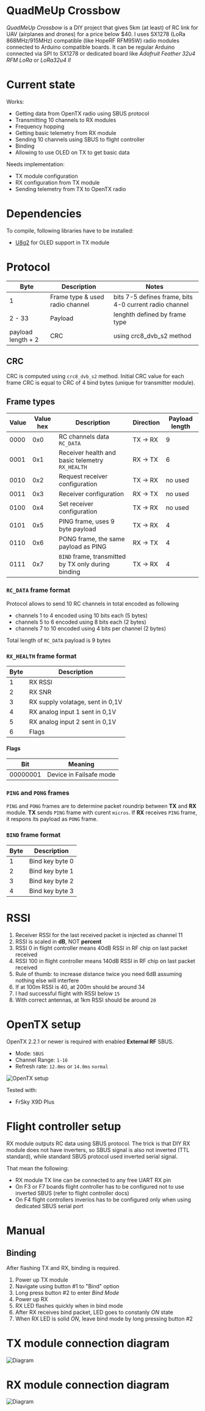 # QuadMeUp Crossbow

_QuadMeUp Crossbow_ is a DIY project that gives 5km (at least) of RC link for UAV (airplanes and drones) for a price below $40. I uses SX1278 (LoRa 868MHz/915MHz) compatible (like HopeRF RFM95W) radio modules connected to Arduino compatible boards. It can be regular Arduino connected via SPI to SX1278 or dedicated board like _Adafruit Feather 32u4 RFM LoRa_ or _LoRa32u4 II_

# Current state

Works:
* Getting data from OpenTX radio using SBUS protocol
* Transmitting 10 channels to RX modules
* Frequency hopping
* Getting basic telemetry from RX module
* Sending 10 channels using SBUS to flight controller
* Binding
* Allowing to use OLED on TX to get basic data

Needs implementation:
* TX module configuration
* RX configuration from TX module
* Sending telemetry from TX to OpenTX radio

# Dependencies

To compile, following libraries have to be installed:

* [U8g2](https://github.com/olikraus/u8g2) for OLED support in TX module

# Protocol

| Byte                  | Description | Notes |
| ----                  | ----        | ---- |
| 1                     | Frame type & used radio channel | bits 7-5 defines frame, bits 4-0 current radio channel |
| 2 - 33                | Payload | lenghth defined by frame type |
| payload length + 2    | CRC | using crc8_dvb_s2 method |

## CRC

CRC is computed using `crc8_dvb_s2` method. Initial CRC value for each frame CRC is equal to CRC of 4 bind bytes (unique for transmitter module). 

## Frame types

| Value  | Value hex    | Description                      | Direction  | Payload length |
| ----   | ----         |----                              | ---- | ----            |
| 0000   | 0x0          | RC channels data `RC_DATA` | TX -> RX | 9 |
| 0001   | 0x1          | Receiver health and basic telemetry `RX_HEALTH` | RX -> TX | 6 |
| 0010   | 0x2          | Request receiver configuration | TX -> RX | no used |
| 0011   | 0x3          | Receiver configuration | RX -> TX | no used |
| 0100   | 0x4          | Set receiver configuration | TX -> RX | no used |
| 0101   | 0x5          | PING frame, uses 9 byte payload | TX -> RX | 4    |
| 0110   | 0x6          | PONG frame, the same payload as PING | RX -> TX | 4 |
| 0111   | 0x7          | `BIND` frame, transmitted by TX only during binding | TX -> RX | 4 |

### `RC_DATA` frame format

Protocol allows to send 10 RC channels in total encoded as following

* channels 1 to 4 encoded using 10 bits each (5 bytes)
* channels 5 to 6 encoded using 8 bits each (2 bytes)
* channels 7 to 10 encoded using 4 bits per channel (2 bytes)

Total length of `RC_DATA` payload is 9 bytes

### `RX_HEALTH` frame format

| Byte  | Description                           |
| ----  | ----                                  |
| 1     | RX RSSI                               |
| 2     | RX SNR                                |   
| 3     | RX supply volatage, sent in 0,1V      |
| 4     | RX analog input 1 sent in 0,1V        |
| 5     | RX analog input 2 sent in 0,1V        |
| 6     | Flags                                 |

#### Flags

| Bit   | Meaning                               |
| ----  | ----                                  |
| 00000001  | Device in Failsafe mode           |


### `PING` and `PONG` frames

`PING` and `PONG` frames are to determine packet roundrip between **TX** and **RX** module.
**TX** sends `PING` frame with curent `micros`. If **RX** receives `PING` frame, it respons
its payload as `PONG` frame. 

### `BIND` frame format

| Byte  | Description                           |
| ----  | ----                                  |
| 1     | Bind key byte 0                       |
| 2     | Bind key byte 1                       |
| 3     | Bind key byte 2                       |
| 4     | Bind key byte 3                       |

# RSSI

1. Receiver RSSI for the last received packet is injected as channel 11
1. RSSI is scaled in **dB**, NOT **percent**
1. RSSI 0 in flight controller means 40dB RSSI in RF chip on last packet received  
1. RSSI 100 in flight controller means 140dB RSSI in RF chip on last packet received
1. Rule of thumb: to increase distance twice you need 6dB assuming nothing else will interfere
1. If at 100m RSSI is 40, at 200m should be around 34
1. I had successful flight with RSSI below `15`
1. With correct antennas, at 1km RSSI should be around `20` 

# OpenTX setup

OpenTX 2.2.1 or newer is required with enabled **External RF** SBUS.

* Mode: `SBUS`
* Channel Range: `1-16`
* Refresh rate: `12.0ms` or `14.0ms` `normal`

![OpenTX setup](docs/opentx_setup.jpg)

Tested with:

* FrSky X9D Plus

# Flight controller setup

RX module outputs RC data using SBUS protocol. The trick is that DIY RX module does not have inverters, so SBUS signal is also not inverted (TTL standard), while standard SBUS protocol used inverted serial signal.

That mean the following:

* RX module TX line can be connected to any free UART RX pin
* On F3 or F7 boards flight controller has to be configured not to use inverted SBUS (refer to flight controller docs)
* On F4 flight controllers inverios has to be configured only when using dedicated SBUS serial port 

# Manual

## Binding

After flashing TX and RX, binding is required. 

1. Power up TX module
1. Navigate using button #1 to "Bind" option
1. Long press button #2 to enter _Bind Mode_
1. Power up RX
1. RX LED flashes quickly when in bind mode
1. After RX receives bind packet, LED goes to constanly _ON_ state
1. When RX LED is solid _ON_, leave bind mode by long pressing button #2 

# TX module connection diagram

![Diagram](docs/TX_module_schem.png)

# RX module connection diagram

![Diagram](docs/RX_module_schem.png)